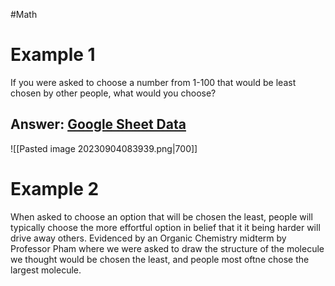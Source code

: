 #Math
# Example 1
If you were asked to choose a number from 1-100 that would be least chosen by other people, what would you choose?
## Answer: [Google Sheet Data](https://docs.google.com/spreadsheets/d/1NTOiUlboFtkNHGVFqIqecYehPac2mBstergoH2rITZA/edit#gid=0)
![[Pasted image 20230904083939.png|700]]
# Example 2
When asked to choose an option that will be chosen the least, people will typically choose the more effortful option in belief that it it being harder will drive away others. Evidenced by an Organic Chemistry midterm by Professor Pham where we were asked to draw the structure of the molecule we thought would be chosen the least, and people most oftne chose the largest molecule.